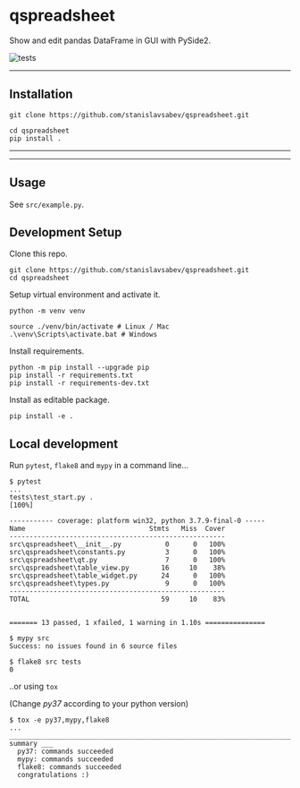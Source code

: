 # qspreadsheet

Show and edit pandas DataFrame in GUI with PySide2.

![tests](https://github.com/stanislavsabev/qspreadsheet/actions/workflows/tests.yaml/badge.svg)

---

## Installation

```text
git clone https://github.com/stanislavsabev/qspreadsheet.git
```

```text
cd qspreadsheet
pip install .
```

---
---

## Usage

See `src/example.py`.

## Development Setup

Clone this repo.

```text
git clone https://github.com/stanislavsabev/qspreadsheet.git
cd qspreadsheet
```

Setup virtual environment and activate it.

```text
python -m venv venv

source ./venv/bin/activate # Linux / Mac
.\venv\Scripts\activate.bat # Windows
```

Install requirements.

```text
python -m pip install --upgrade pip
pip install -r requirements.txt
pip install -r requirements-dev.txt
```

Install as editable package.

```text
pip install -e .
```

## Local development

Run `pytest`, `flake8` and `mypy` in a command line...

```text
$ pytest
...
tests\test_start.py .
[100%]

----------- coverage: platform win32, python 3.7.9-final-0 -----
Name                               Stmts   Miss  Cover
------------------------------------------------------
src\qspreadsheet\__init__.py           0      0   100%
src\qspreadsheet\constants.py          3      0   100%
src\qspreadsheet\qt.py                 7      0   100%
src\qspreadsheet\table_view.py        16     10    38%
src\qspreadsheet\table_widget.py      24      0   100%
src\qspreadsheet\types.py              9      0   100%
------------------------------------------------------
TOTAL                                 59     10    83%


======= 13 passed, 1 xfailed, 1 warning in 1.10s ===============

```

```text
$ mypy src
Success: no issues found in 6 source files

$ flake8 src tests
0
```

..or using `tox`

(Change _py37_ according to your python version)

```text
$ tox -e py37,mypy,flake8
...
______________________________________________________________________________ summary ___
  py37: commands succeeded
  mypy: commands succeeded
  flake8: commands succeeded
  congratulations :)
```

